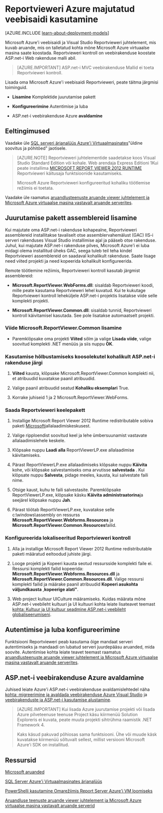 <properties 
    pageTitle="Kasutage veebisaidi Reportvieweri | Microsoft Azure'i"
    description="Selles teemas kirjeldatakse, kuidas Microsoft Azure'i veebisaidi ja Visual Studio Reportvieweri juhtelement, mis kuvab salvestatud kohta mõne Microsoft Azure virtuaalse masina aruande koostamine."
    services="virtual-machines-windows"
    documentationCenter="na"
    authors="guyinacube"
    manager="erikre"
    editor="monicar" 
    tags="azure-service-management" />
<tags 
    ms.service="virtual-machines-windows"
    ms.devlang="na"
    ms.topic="article"
    ms.tgt_pltfrm="vm-windows-sql-server"
    ms.workload="infrastructure-services"
    ms.date="10/04/2016"
    ms.author="asaxton" />

# <a name="use-reportviewer-in-a-web-site-hosted-in-azure"></a>Reportvieweri Azure majutatud veebisaidi kasutamine

[AZURE.INCLUDE [learn-about-deployment-models](../../includes/learn-about-deployment-models-classic-include.md)]


Microsoft Azure'i veebisaidi ja Visual Studio Reportvieweri juhtelement, mis kuvab aruande, mis on talletatud kohta mõne Microsoft Azure virtuaalse masina saate koostada. Reportvieweri kontroll on veebirakenduse koostate ASP.net-i Web rakenduse malli abil.

>[AZURE.IMPORTANT] ASP.net-i MVC veebirakenduse Mallid ei toeta Reportvieweri kontroll.

Lisada oma Microsoft Azure'i veebisaidi Reportvieweri, peate täitma järgmisi toiminguid.

- **Lisamine** Komplektide juurutamise pakett

- **Konfigureerimine** Autentimise ja luba

- ASP.net-i veebirakenduse Azure **avaldamine**

## <a name="prerequisites"></a>Eeltingimused

Vaadake üle [SQL serveri ärianalüüs Azure'i Virtuaalmasinates](virtual-machines-windows-classic-ps-sql-bi.md)"üldine soovitus ja põhitõed" jaotisele.

>[AZURE.NOTE] Reportvieweri juhtelementide saadetakse koos Visual Studio Standard Edition või kohale. Web arendaja Express Editioni 1Kui peate installima [MICROSOFT REPORT VIEWER 2012 RUNTIME](https://www.microsoft.com/download/details.aspx?id=35747) Reportvieweri käitusaja funktsioonide kasutamiseks.
>
>Microsoft Azure Reportvieweri konfigureeritud kohaliku töötlemise režiimis ei toetata.

Vaadake üle raamatus [aruandlusteenuste aruande viewer juhtelement ja Microsoft Azure virtuaalse masina vastavalt aruande serverites](http://download.microsoft.com/download/2/2/0/220DE2F1-8AB3-474D-8F8B-C998F7C56B5D/Reporting%20Services%20report%20viewer%20control%20and%20Azure%20VM%20based%20report%20servers.docx).

## <a name="adding-assemblies-to-the-deployment-package"></a>Juurutamise pakett assemblereid lisamine

Kui majutate oma ASP.net-i rakenduse kohapealne, Reportvieweri assemblereid installitakse tavaliselt otse assemblervahemälust (GAC) IIS-i serveri rakenduses Visual Studio installimise ajal ja pääseb otse rakenduse. Juhul, kui majutate ASP.net-i rakenduse pilves, Microsoft Azure'i ei luba midagi olema installitud üheks GAC, seega tuleb teil teha kindel Reportvieweri assemblereid on saadaval kohalikult rakenduse. Saate lisage need viited projekti ja need kopeerida kohalikult konfigureerida.

Remote töötlemine režiimis, Reportvieweri kontroll kasutab järgmist assemblereid:

- **Microsoft.ReportViewer.WebForms.dll**: sisaldab Reportvieweri koodi, mille peate kasutama Reportvieweri lehel kuvatud. Kui te kukutage Reportvieweri kontroll leheküljele ASP.net-i projektis lisatakse viide selle komplekti projekti.

- **Microsoft.ReportViewer.Common.dll**: sisaldab tunnid, Reportvieweri kontroll käivitamisel kasutada. See pole lisatakse automaatselt projekti.

### <a name="to-add-a-reference-to-microsoftreportviewercommon"></a>Viide Microsoft.ReportViewer.Common lisamine

- Paremklõpsake oma projekti **Viited** sõlm ja valige **Lisada viide**, valige soovitud komplekti .NET menüüs ja siis nuppu **OK**.

### <a name="to-make-the-assemblies-locally-accessible-by-your-aspnet-application"></a>Kasutamise hõlbustamiseks koosolekutel kohalikult ASP.net-i rakenduse järgi

1. **Viited** kausta, klõpsake Microsoft.ReportViewer.Common komplekti nii, et atribuudid kuvatakse paanil atribuudid.

1. Valige paanil atribuudid seatud **Kohaliku eksemplari** True.

1. Korrake juhiseid 1 ja 2 Microsoft.ReportViewer.WebForms.

### <a name="to-get-reportviewer-language-pack"></a>Saada Reportvieweri keelepakett

1. Installige Microsoft Report Viewer 2012 Runtime redistributable sobiva paketi [Microsofti](http://go.microsoft.com/fwlink/?LinkId=317386)allalaadimiskeskusest.

1. Valige ripploendist soovitud keel ja lehe ümbersuunamist vastavate allalaadimislehele keskele.

1. Klõpsake nuppu **Laadi alla** ReportViewerLP.exe allalaadimise käivitamiseks.

1. Pärast ReportViewerLP.exe allalaadimiseks klõpsake nuppu **Käivita** kohe, või klõpsake salvestamiseks oma arvutisse **salvestada** . Kui klõpsate nuppu **Salvesta**, pidage meeles, kausta, kui salvestate faili nime.

1. Otsige kaust, kuhu te faili salvestasite. Paremklõpsake ReportViewerLP.exe, klõpsake käsku **Käivita administraatorina**ja seejärel klõpsake nuppu **Jah**.

1. Pärast töötab ReportViewerLP.exe, kuvatakse selle c:\windows\assembly on ressurss **Microsoft.ReportViewer.Webforms.Resources** ja **Microsoft.ReportViewer.Common.Resources**failid.

### <a name="to-configure-for-localized-reportviewer-control"></a>Konfigureerida lokaliseeritud Reportvieweri kontroll

1. Alla ja installige Microsoft Report Viewer 2012 Runtime redistributable paketi määratud eeltoodud juhiste järgi.

1. Looge <language> projekti ja Kopeeri kausta seotud ressursside komplekti faile ei. Ressursi komplekti failid kopeerida: **Microsoft.ReportViewer.Webforms.Resources.dll** ja **Microsoft.ReportViewer.Common.Resources.dll**. Valige ressursi komplekti failid ja määrake paanil atribuudid **Kopeeri asukohta väljundkausta** ,**kopeerige alati"**.

1. Web project kultuur UICulture määramiseks. Kuidas määrata mõne ASP.net-i veebileht kultuuri ja UI kultuuri kohta leiate lisateavet teemast [kohta: Kultuur ja UI kultuur seadmine ASP.net-i veebileht globaliseerumiseni](http://go.microsoft.com/fwlink/?LinkId=237461).

## <a name="configuring-authentication-and-authorization"></a>Autentimise ja luba konfigureerimine

Funktsiooni Reportvieweri peab kasutama õige mandaat serveri autentimiseks ja mandaadi on lubatud serveri juurdepääsu aruanded, mida soovite. Autentimise kohta leiate teavet teemast raamatus [aruandlusteenuste aruande viewer juhtelement ja Microsoft Azure virtuaalse masina vastavalt aruande serverites](https://msdn.microsoft.com/library/azure/dn753698.aspx).

## <a name="publish-the-aspnet-web-application-to-azure"></a>ASP.net-i veebirakenduse Azure avaldamine

Juhised leiate Azure'i ASP.net-i veebirakenduse avaldamislehtedel näha [kohta: migreerimine ja avaldada veebirakenduse Azure Visual Studio](../vs-azure-tools-migrate-publish-web-app-to-cloud-service.md) ja [veebirakenduste ja ASP.net-i kasutamise alustamine](../app-service-web/web-sites-dotnet-get-started.md).

>[AZURE.IMPORTANT] Kui lisada Azure juurutamise projekti või lisada Azure pilveteenuse teenuse Project käsu kiirmenüü Solution Exploreris ei kuvata, peate muuta projekti sihtrühma raamistik .NET Framework 4.
>
>Kaks käsud pakuvad põhiosas sama funktsiooni. Ühe või muude käsk kuvatakse kiirmenüü sõltuvalt sellest, millist versiooni Microsoft Azure'i SDK on installitud.

## <a name="resources"></a>Ressursid

[Microsoft aruanded](http://go.microsoft.com/fwlink/?LinkId=205399)

[SQL Server Azure'i Virtuaalmasinates ärianalüüs](virtual-machines-windows-classic-ps-sql-bi.md)

[PowerShelli kasutamine Omarežiimis Report Server Azure'i VM loomiseks](virtual-machines-windows-classic-ps-sql-report.md)

[Aruandluse teenuste aruande viewer juhtelement ja Microsoft Azure virtuaalse masina vastavalt aruande serverid](http://download.microsoft.com/download/2/2/0/220DE2F1-8AB3-474D-8F8B-C998F7C56B5D/Reporting%20Services%20report%20viewer%20control%20and%20Azure%20VM%20based%20report%20servers.docx)
